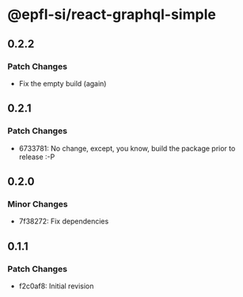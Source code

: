# @epfl-si/react-graphql-simple

## 0.2.2

### Patch Changes

- Fix the empty build (again)

## 0.2.1

### Patch Changes

- 6733781: No change, except, you know, build the package prior to release :-P

## 0.2.0

### Minor Changes

- 7f38272: Fix dependencies

## 0.1.1

### Patch Changes

- f2c0af8: Initial revision
